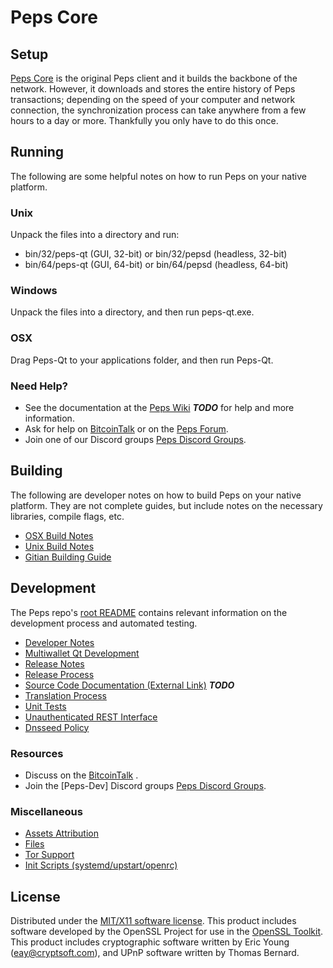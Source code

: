 Peps Core
=====================

Setup
---------------------
[Peps Core](http://Pepscoin.com) is the original Peps client and it builds the backbone of the network. However, it downloads and stores the entire history of Peps transactions; depending on the speed of your computer and network connection, the synchronization process can take anywhere from a few hours to a day or more. Thankfully you only have to do this once.

Running
---------------------
The following are some helpful notes on how to run Peps on your native platform.

### Unix

Unpack the files into a directory and run:

- bin/32/peps-qt (GUI, 32-bit) or bin/32/pepsd (headless, 32-bit)
- bin/64/peps-qt (GUI, 64-bit) or bin/64/pepsd (headless, 64-bit)

### Windows

Unpack the files into a directory, and then run peps-qt.exe.

### OSX

Drag Peps-Qt to your applications folder, and then run Peps-Qt.

### Need Help?

* See the documentation at the [Peps Wiki](https://en.bitcoin.it/wiki/Main_Page) ***TODO***
for help and more information.
* Ask for help on [BitcoinTalk](https://bitcointalk.org/index.php) or on the [Peps Forum](http://Pepscoin.com/).
* Join one of our Discord groups [Peps Discord Groups](https://discord.gg/YcnvMqt).

Building
---------------------
The following are developer notes on how to build Peps on your native platform. They are not complete guides, but include notes on the necessary libraries, compile flags, etc.

- [OSX Build Notes](build-osx.md)
- [Unix Build Notes](build-unix.md)
- [Gitian Building Guide](gitian-building.md)

Development
---------------------
The Peps repo's [root README](https://github.com/eastcoastcrypto/Peps/blob/master/README.md) contains relevant information on the development process and automated testing.

- [Developer Notes](developer-notes.md)
- [Multiwallet Qt Development](multiwallet-qt.md)
- [Release Notes](release-notes.md)
- [Release Process](release-process.md)
- [Source Code Documentation (External Link)](https://dev.visucore.com/bitcoin/doxygen/) ***TODO***
- [Translation Process](translation_process.md)
- [Unit Tests](unit-tests.md)
- [Unauthenticated REST Interface](REST-interface.md)
- [Dnsseed Policy](dnsseed-policy.md)

### Resources

* Discuss on the [BitcoinTalk](https://bitcointalk.org/index.php?topic=1262920.0) .
* Join the [Peps-Dev] Discord groups [Peps Discord Groups](https://discord.gg/YcnvMqt).

### Miscellaneous
- [Assets Attribution](assets-attribution.md)
- [Files](files.md)
- [Tor Support](tor.md)
- [Init Scripts (systemd/upstart/openrc)](init.md)

License
---------------------
Distributed under the [MIT/X11 software license](http://www.opensource.org/licenses/mit-license.php).
This product includes software developed by the OpenSSL Project for use in the [OpenSSL Toolkit](https://www.openssl.org/). This product includes
cryptographic software written by Eric Young ([eay@cryptsoft.com](mailto:eay@cryptsoft.com)), and UPnP software written by Thomas Bernard.
